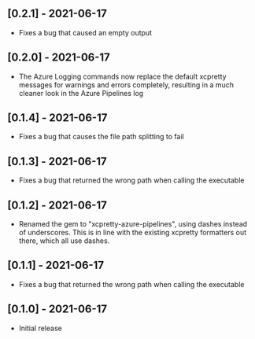 ## [0.2.1] - 2021-06-17

- Fixes a bug that caused an empty output

## [0.2.0] - 2021-06-17

- The Azure Logging commands now replace the default xcpretty messages for warnings and errors completely, resulting in a much cleaner look in the Azure Pipelines log

## [0.1.4] - 2021-06-17

- Fixes a bug that causes the file path splitting to fail

## [0.1.3] - 2021-06-17

- Fixes a bug that returned the wrong path when calling the executable

## [0.1.2] - 2021-06-17

- Renamed the gem to "xcpretty-azure-pipelines", using dashes instead of underscores. This is in line with the existing xcpretty formatters out there, which all use dashes.

## [0.1.1] - 2021-06-17

- Fixes a bug that returned the wrong path when calling the executable

## [0.1.0] - 2021-06-17

- Initial release
